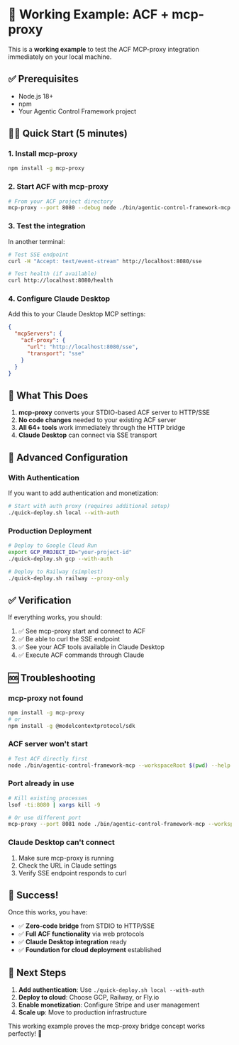# 🚀 Working Example: ACF + mcp-proxy

This is a **working example** to test the ACF MCP-proxy integration immediately on your local machine.

## ✅ Prerequisites

- Node.js 18+ 
- npm
- Your Agentic Control Framework project

## 🏃‍♂️ Quick Start (5 minutes)

### 1. Install mcp-proxy

```bash
npm install -g mcp-proxy
```

### 2. Start ACF with mcp-proxy

```bash
# From your ACF project directory
mcp-proxy --port 8080 --debug node ./bin/agentic-control-framework-mcp --workspaceRoot $(pwd)
```

### 3. Test the integration

In another terminal:

```bash
# Test SSE endpoint
curl -H "Accept: text/event-stream" http://localhost:8080/sse

# Test health (if available)
curl http://localhost:8080/health
```

### 4. Configure Claude Desktop

Add this to your Claude Desktop MCP settings:

```json
{
  "mcpServers": {
    "acf-proxy": {
      "url": "http://localhost:8080/sse", 
      "transport": "sse"
    }
  }
}
```

## 🎯 What This Does

1. **mcp-proxy** converts your STDIO-based ACF server to HTTP/SSE
2. **No code changes** needed to your existing ACF server
3. **All 64+ tools** work immediately through the HTTP bridge
4. **Claude Desktop** can connect via SSE transport

## 🔧 Advanced Configuration

### With Authentication

If you want to add authentication and monetization:

```bash
# Start with auth proxy (requires additional setup)
./quick-deploy.sh local --with-auth
```

### Production Deployment

```bash
# Deploy to Google Cloud Run
export GCP_PROJECT_ID="your-project-id"
./quick-deploy.sh gcp --with-auth

# Deploy to Railway (simplest)
./quick-deploy.sh railway --proxy-only
```

## ✅ Verification

If everything works, you should:

1. ✅ See mcp-proxy start and connect to ACF
2. ✅ Be able to curl the SSE endpoint
3. ✅ See your ACF tools available in Claude Desktop
4. ✅ Execute ACF commands through Claude

## 🆘 Troubleshooting

### mcp-proxy not found
```bash
npm install -g mcp-proxy
# or
npm install -g @modelcontextprotocol/sdk
```

### ACF server won't start
```bash
# Test ACF directly first
node ./bin/agentic-control-framework-mcp --workspaceRoot $(pwd) --help
```

### Port already in use
```bash
# Kill existing processes
lsof -ti:8080 | xargs kill -9

# Or use different port
mcp-proxy --port 8081 node ./bin/agentic-control-framework-mcp --workspaceRoot $(pwd)
```

### Claude Desktop can't connect
1. Make sure mcp-proxy is running
2. Check the URL in Claude settings
3. Verify SSE endpoint responds to curl

## 🎉 Success!

Once this works, you have:
- ✅ **Zero-code bridge** from STDIO to HTTP/SSE
- ✅ **Full ACF functionality** via web protocols  
- ✅ **Claude Desktop integration** ready
- ✅ **Foundation for cloud deployment** established

## 🚀 Next Steps

1. **Add authentication**: Use `./quick-deploy.sh local --with-auth`
2. **Deploy to cloud**: Choose GCP, Railway, or Fly.io  
3. **Enable monetization**: Configure Stripe and user management
4. **Scale up**: Move to production infrastructure

This working example proves the mcp-proxy bridge concept works perfectly! 🎯 
